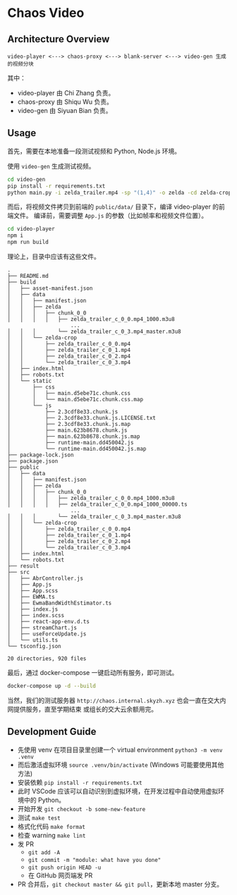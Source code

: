 # Chaos Video

## Architecture Overview

```plain
video-player <---> chaos-proxy <---> blank-server <---> video-gen 生成的视频分块
```

其中：

* video-player 由 Chi Zhang 负责。
* chaos-proxy 由 Shiqu Wu 负责。
* video-gen 由 Siyuan Bian 负责。

## Usage

首先，需要在本地准备一段测试视频和 Python, Node.js 环境。

使用 `video-gen` 生成测试视频。

```bash
cd video-gen
pip install -r requirements.txt
python main.py -i zelda_trailer.mp4 -sp "(1,4)" -o zelda -cd zelda-crop
```

而后，将视频文件拷贝到前端的 `public/data/` 目录下，编译 video-player 的前端文件。
编译前，需要调整 `App.js` 的参数（比如帧率和视频文件位置）。

```bash
cd video-player
npm i
npm run build
```

理论上，目录中应该有这些文件。

```plain
.
├── README.md
├── build
│   ├── asset-manifest.json
│   ├── data
│   │   ├── manifest.json
│   │   ├── zelda
│   │   │   ├── chunk_0_0
│   │   │   │   ├── zelda_trailer_c_0_0.mp4_1000.m3u8
                    ...
│   │   │       └── zelda_trailer_c_0_3.mp4_master.m3u8
│   │   └── zelda-crop
│   │       ├── zelda_trailer_c_0_0.mp4
│   │       ├── zelda_trailer_c_0_1.mp4
│   │       ├── zelda_trailer_c_0_2.mp4
│   │       └── zelda_trailer_c_0_3.mp4
│   ├── index.html
│   ├── robots.txt
│   └── static
│       ├── css
│       │   ├── main.d5ebe71c.chunk.css
│       │   └── main.d5ebe71c.chunk.css.map
│       └── js
│           ├── 2.3cdf8e33.chunk.js
│           ├── 2.3cdf8e33.chunk.js.LICENSE.txt
│           ├── 2.3cdf8e33.chunk.js.map
│           ├── main.623b8678.chunk.js
│           ├── main.623b8678.chunk.js.map
│           ├── runtime-main.dd450042.js
│           └── runtime-main.dd450042.js.map
├── package-lock.json
├── package.json
├── public
│   ├── data
│   │   ├── manifest.json
│   │   ├── zelda
│   │   │   ├── chunk_0_0
│   │   │   │   ├── zelda_trailer_c_0_0.mp4_1000.m3u8
│   │   │   │   ├── zelda_trailer_c_0_0.mp4_1000_00000.ts
                    ...
│   │   │       └── zelda_trailer_c_0_3.mp4_master.m3u8
│   │   └── zelda-crop
│   │       ├── zelda_trailer_c_0_0.mp4
│   │       ├── zelda_trailer_c_0_1.mp4
│   │       ├── zelda_trailer_c_0_2.mp4
│   │       └── zelda_trailer_c_0_3.mp4
│   ├── index.html
│   └── robots.txt
├── result
├── src
│   ├── AbrController.js
│   ├── App.js
│   ├── App.scss
│   ├── EWMA.ts
│   ├── EwmaBandWidthEstimator.ts
│   ├── index.js
│   ├── index.scss
│   ├── react-app-env.d.ts
│   ├── streamChart.js
│   ├── useForceUpdate.js
│   └── utils.ts
└── tsconfig.json

20 directories, 920 files
```

最后，通过 docker-compose 一键启动所有服务，即可测试。

```bash
docker-compose up -d --build
```

当然，我们的测试服务器 `http://chaos.internal.skyzh.xyz` 也会一直在交大内网提供服务，直至学期结束
或组长的交大云余额用完。

## Development Guide

* 先使用 venv 在项目目录里创建一个 virtual environment `python3 -m venv .venv`
* 而后激活虚拟环境 `source .venv/bin/activate` (Windows 可能要使用其他方法)
* 安装依赖 `pip install -r requirements.txt`
* 此时 VSCode 应该可以自动识别到虚拟环境，在开发过程中自动使用虚拟环境中的 Python。
* 开始开发 `git checkout -b some-new-feature`
* 测试 `make test`
* 格式化代码 `make format`
* 检查 warning `make lint`
* 发 PR
  * `git add -A`
  * `git commit -m "module: what have you done"`
  * `git push origin HEAD -u`
  * 在 GitHub 网页端发 PR
* PR 合并后，`git checkout master && git pull`，更新本地 master 分支。
